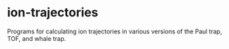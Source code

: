 # ion-trajectories
Programs for calculating ion trajectories in various versions of the Paul trap, TOF, and whale trap.
